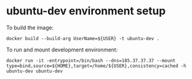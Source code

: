 # ubuntu-dev environment setup

To build the image:
```
docker build --build-arg UserName=${USER} -t ubuntu-dev .
```

To run and mount development environment:
```
docker run -it -entrypoint=/bin/bash --dns=185.37.37.37 --mount type=bind,source=${HOME},target=/home/${USER},consistency=cached -h ubuntu-dev ubuntu-dev
```
